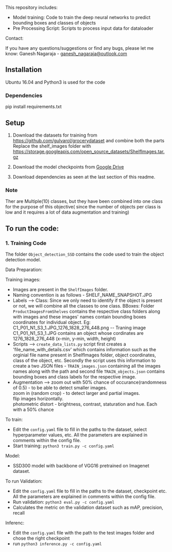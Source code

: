 This repository includes:

- Model training: Code to train the deep neural networks to predict bounding boxes and classes of objects
- Pre Processing Script: Scripts to process input data for dataloader

Contact:

If you have any questions/suggestions or find any bugs, please let me know: Ganesh Nagaraja - ganesh_nagaraja@outlook.com

## Installation

Ubuntu 16.04 and Python3 is used for the code

### Dependencies

pip install requirements.txt

## Setup

1. Download the datasets for training from https://github.com/gulvarol/grocerydataset and combine both the parts
   Replace the shelf_images folder with https://storage.googleapis.com/open_source_datasets/ShelfImages.tar.gz

2. Download the model checkpoints from [Google Drive](https://drive.google.com/open?id=1cgKhXtFe0eUJrLMt8ptRactHGRzfgjob)

3. Download dependencies as seen at the last section of this readme.

### Note
Ther are Multiple(10) classes, but they have been combined into one class for the purpose of this objective( since the number of objects per class is low and it requires a lot of data augmentation and training)

## To run the code:

### 1. Training Code

The folder `Object_detection_SSD` contains the code used to train the
object detection model.

Data Preparation:

Training images:
- Images are present in the `ShelfImages` folder.
- Naming convention is as follows - SHELF_NAME_SNAPSHOT.JPG
- Labels --> Class: Since we only need to identify if the object is present or not, we will combine all the classes to one class.
  BBoxes: Folder `ProductImagesFromShelves` contains the respective class folders along with images and these images' names contain bounding boxes coordinates for individual object.
  Eg: C1_P01_N1_S3_1.JPG_1276_1828_276_448.png -- Traning image C1_P01_N1_S3_1.JPG contains an object whose
  cordinates are 1276_1828_276_448 (x-min, y-min, width, height)
- Scripts --> `create_data_lists.py` script first creates a 'file_name_with_details.csv' which contains information such as
  the orginial file name present in ShelfImages folder, object coordinates, class of the object, etc.
  Secondly the script uses this information to create a two JSON files - `TRAIN_images.json` containing all the images names along with the path and second file `TRAIN_objects.json` contains bounding boxes and class labels for the respective image.
- Augmentation -->
zoom out with 50% chance of occurance(randomness of 0.5) - to be able to detect smaller images.   
zoom in (random crop) - to detect larger and partial images.    
flip images horizontally.   
photometric distort - brightness, contrast, staturation and hue. Each with a 50% chance

To train:
- Edit the `config.yaml` file to fill in the paths to the dataset, select hyperparameter values, etc. All the parameters are explained in comments within the config file.
- Start training: `python3 train.py -c config.yaml`

Model:
- SSD300 model with backbone of VGG16 pretrained on Imagenet dataset.

To run Validation:
- Edit the `config.yaml` file to fill in the paths to the dataset, checkpoint etc. All the parameters are explained in comments within the config file.
- Run validation: `python3 eval.py -c config.yaml`
- Calculates the metric on the validation dataset such as mAP, precision, recall

Inferenc:
- Edit the `config.yaml` file with the path to the test images folder and chose the right checkpoint
- run `python3 inference.py -c config.yaml`
